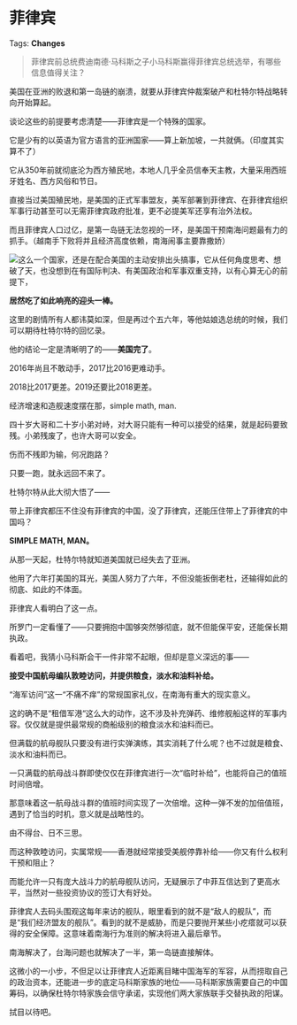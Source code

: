 # 菲律宾

Tags: **Changes**

> 菲律宾前总统费迪南德·马科斯之子小马科斯赢得菲律宾总统选举，有哪些信息值得关注？



美国在亚洲的败退和第一岛链的崩溃，就要从菲律宾仲裁案破产和杜特尔特战略转向开始算起。

谈论这些的前提要考虑清楚——菲律宾是一个特殊的国家。

它是少有的以英语为官方语言的亚洲国家——算上新加坡，一共就俩。（印度其实算不了）

它从350年前就彻底沦为西方殖民地，本地人几乎全员信奉天主教，大量采用西班牙姓名、西方风俗和节日。

直接当过美国殖民地，是美国的正式军事盟友，美军部署到菲律宾、在菲律宾组织军事行动甚至可以无需菲律宾政府批准，更不必提美军还享有治外法权。

而且菲律宾人口过亿，是第一岛链无法忽视的一环，是美国干预南海问题最有力的抓手。（越南手下败将并且经济高度依赖，南海闹事主要靠撒娇）

![](https://pic3.zhimg.com/50/v2-6f2d235afde23e917ce4f22684a5a703_720w.jpg?source=1940ef5c)这么一个国家，还是在配合美国的主动安排出头搞事，它从任何角度思考、想破了天，也没想到在有国际判决、有美国政治和军事双重支持，以有心算无心的前提下，

**居然吃了如此响亮的迎头一棒。**

这里的剧情所有人都讳莫如深，但是再过个五六年，等他姑娘选总统的时候，我们可以期待杜特尔特的回忆录。

他的结论一定是清晰明了的——**美国完了**。

2016年尚且不敢动手，2017比2016更难动手。

2018比2017更差。2019还要比2018更差。

经济增速和造舰速度摆在那，simple math, man.

四十岁大哥和二十岁小弟对峙，对大哥只能有一种可以接受的结果，就是起码要致残。小弟残废了，也许大哥可以安全。

伤而不残即为输，何况跑路？

只要一跑，就永远回不来了。

  


杜特尔特从此大彻大悟了——

带上菲律宾都压不住没有菲律宾的中国，没了菲律宾，还能压住带上了菲律宾的中国吗？

**SIMPLE MATH, MAN。**

从那一天起，杜特尔特就知道美国就已经失去了亚洲。

他用了六年打美国的耳光，美国人努力了六年，不但没能扳倒老杜，还输得如此的彻底、如此的不体面。

菲律宾人看明白了这一点。

所罗门一定看懂了——只要拥抱中国够突然够彻底，就不但能保平安，还能保长期执政。

  


看着吧，我猜小马科斯会干一件非常不起眼，但却是意义深远的事——

**接受中国航母编队敦睦访问，并提供粮食，淡水和油料补给。**

“海军访问”这一“不痛不痒”的常规国家礼仪，在南海有重大的现实意义。

这的确不是“租借军港“这么大的动作，这不涉及补充弹药、维修舰船这样的军事内容。仅仅就是提供最常规的商船级别的粮食淡水和油料而已。

但满载的航母舰队只要没有进行实弹演练，其实消耗了什么呢？也不过就是粮食、淡水和油料而已。

一只满载的航母战斗群即使仅仅在菲律宾进行一次“临时补给”，也能将自己的值班时间倍增。

那意味着这一航母战斗群的值班时间实现了一次倍增。这种一弹不发的加倍值班，遇到了恰当的时机，意义就是战略性的。

由不得台、日不三思。

而这种敦睦访问，实属常规——香港就经常接受美舰停靠补给——你又有什么权利干预和阻止？

  


而能允许一只有庞大战斗力的航母舰队访问，无疑展示了中菲互信达到了更高水平，当然对一些投资协议的签订大有好处。

  


菲律宾人去码头围观这每年来访的舰队，眼里看到的就不是“敌人的舰队”，而是“我们经济盟友的舰队”。看到的就不是威胁，而是只要抛开某些小疙瘩就可以获得的安全保障。这意味着南海行为准则的解决将进入最后章节。

  


南海解决了，台海问题也就解决了一半，第一岛链直接解体。

这微小的一小步，不但足以让菲律宾人近距离目睹中国海军的军容，从而捞取自己的政治资本，还能进一步的底定马科斯家族的地位——马科斯家族需要自己的中国筹码，以确保杜特尔特家族会信守承诺，实现他们两大家族联手交替执政的阳谋。

  


拭目以待吧。



